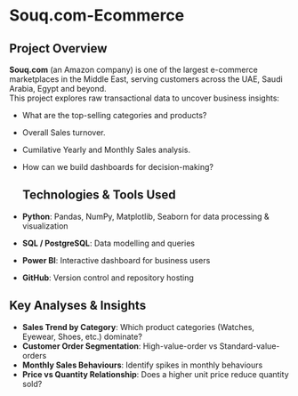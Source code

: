 # Souq.com-Ecommerce
 
## Project Overview  
**Souq.com** (an Amazon company) is one of the largest e-commerce marketplaces in the Middle East, serving customers across the UAE, Saudi Arabia, Egypt and beyond.  
This project explores raw transactional data to uncover business insights:  
- What are the top-selling categories and products?  
- Overall Sales turnover.  
- Cumilative Yearly and Monthly Sales analysis. 
- How can we build dashboards for decision-making?

  ## Technologies & Tools Used  
- **Python**: Pandas, NumPy, Matplotlib, Seaborn for data processing & visualization  
- **SQL / PostgreSQL**: Data modelling and queries  
- **Power BI**: Interactive dashboard for business users  
- **GitHub**: Version control and repository hosting

## Key Analyses & Insights  
- **Sales Trend by Category**: Which product categories (Watches, Eyewear, Shoes, etc.) dominate?  
- **Customer Order Segmentation**: High-value-order vs Standard-value-orders  
- **Monthly Sales Behaviours**: Identify spikes in monthly behaviours  
- **Price vs Quantity Relationship**: Does a higher unit price reduce quantity sold?  
